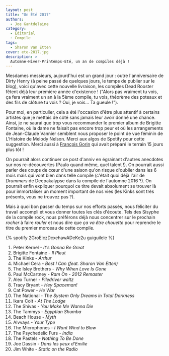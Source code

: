 ```yaml
---
layout: post
title: "Un Été 2017"
authors:
  - Joe Gantdelaine
category:
  - Éditorial
  - Compile
tags:
  - Sharon Van Etten
cover: ete-2017.jpg
description: >
  Automne-Hiver-Printemps-Eté, un an de compiles déjà !
---
```


Mesdames messieurs, aujourd'hui est un grand jour : outre l'anniversaire de
Dirty Henry (à peine passé de quelques jours, le temps de publier sur le blog),
voici qu'avec cette nouvelle livraison, les compiles Dead Rooster fêtent déjà
leur première année d'existence ! ("Alors pas vraiment tu vois, ça fera vraiment
un an à la 5ème compile, tu vois, théorème des poteaux et des fils de clôture tu
vois ? Oui, je vois… Ta gueule !").

Pour moi, en particulier, cela a été l'occasion d'être plus attentif à certains
artistes que je mettais de côté sans jamais leur avoir donné une chance. Ainsi,
je ne saurai que trop vous recommander le premier album de Brigitte Fontaine, où
la dame ne faisait pas encore trop peur et où les arrangements de Jean-Claude
Vannier semblent nous proposer le point de vue féminin de L'Histoire de Melody
Nelson. Merci aux algos de Spotify pour cette suggestion. Merci aussi à
[François Gorin][gorin] qui avait préparé le terrain 15 jours plus tôt !

On pourrait alors continuer ce post d'anniv en égrainant d'autres anecdotes sur
nos re-découvertes (Paulo quand même, quel talent !). On pourrait aussi parler
des coups de cœur d'une saison qu'on risque d'oublier dans les 6 mois mais qui
vont bien dans telle compile (c'était quoi déjà l'air de _Drummers_ de
Deepakalypse dans la compile de l'automne 2016 ?). On pourrait enfin expliquer
pourquoi ce titre devait absolument se trouver là pour immortaliser un moment
important de nos vies (les Kinks sont très présents, vous ne trouvez pas ?).

Mais à quoi bon passer du temps sur nos efforts passés, nous féliciter du
travail accompli et vous donner toutes les clés d'écoute. Tels des Sisyphe de la
compile rock, nous préférons déjà nous concentrer sur le prochain _rocher_ à
faire _rouler_ et nous dire que _ça va être chouette_ pour reprendre le titre du
premier morceau de cette compile.

{% spotify 2GroEiczDcxehawADeKe2u guiguilele %}

1. Peter Kernel - _It's Gonna Be Great_
1. Brigitte Fontaine - _Il Pleut_
1. The Kinks - _Arthur_
1. Michael Cera - _Best I Can (feat. Sharon Van Etten)_
1. The Isley Brothers - _Why When Love Is Gone_
1. Paul McCartney - _Ram On - 2012 Remaster_
1. Alex Turner - _Piledriver waltz_
1. Tracy Bryant - _Hey Spaceman!_
1. Cat Power - _He War_
1. The National - _The System Only Dreams in Total Darkness_
1. Ikara Colt - _At The Lodge_
1. The Shivas - _You Make Me Wanna Die_
1. The Tammys - _Egyptian Shumba_
1. Beach House - _Myth_
1. Alvvays - _Your Type_
1. The Microphones - _I Want Wind to Blow_
1. The Psychedelic Furs - _India_
1. The Pastels - _Nothing To Be Done_
1. Joe Dassin - _Dans les yeux d'Emilie_
1. Jim White - _Static on the Radio_

[gorin]:
  http://www.telerama.fr/musique/brigitte-fontaine-les-petites-filles-pas-modeles,160292.php
